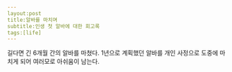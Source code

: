 ```yaml
---
layout:post
title:알바를 마치며
subtitle:인생 첫 알바에 대한 회고록
tags:[life]
---
```


길다면 긴 6개월 간의 알바를 마쳤다. 1년으로 계획했던 알바를 개인 사정으로 도중에 마치게 되어 여러모로 아쉬움이 남는다.
